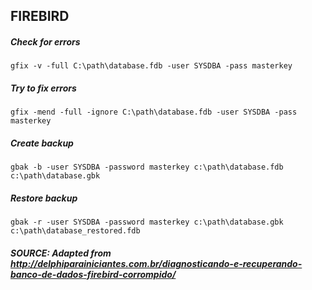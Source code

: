 ## FIREBIRD

##### Check for errors
```
gfix -v -full C:\path\database.fdb -user SYSDBA -pass masterkey
```

##### Try to fix errors
```
gfix -mend -full -ignore C:\path\database.fdb -user SYSDBA -pass masterkey
 ```
##### Create backup
```
gbak -b -user SYSDBA -password masterkey c:\path\database.fdb c:\path\database.gbk
```

##### Restore backup
```
gbak -r -user SYSDBA -password masterkey c:\path\database.gbk c:\path\database_restored.fdb
```

##### SOURCE: Adapted from http://delphiparainiciantes.com.br/diagnosticando-e-recuperando-banco-de-dados-firebird-corrompido/

